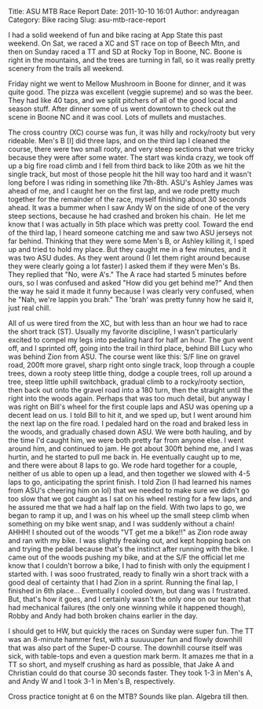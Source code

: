 Title: ASU MTB Race Report
Date: 2011-10-10 16:01
Author: andyreagan
Category: Bike racing
Slug: asu-mtb-race-report

I had a solid weekend of fun and bike racing at App State this past
weekend. On Sat, we raced a XC and ST race on top of Beech Mtn, and then
on Sunday raced a TT and SD at Rocky Top in Boone, NC. Boone is right in
the mountains, and the trees are turning in fall, so it was really
pretty scenery from the trails all weekend.

Friday night we went to Mellow Mushroom in Boone for dinner, and it was
quite good. The pizza was excellent (veggie supreme) and so was the
beer. They had like 40 taps, and we split pitchers of all of the good
local and season stuff. After dinner some of us went downtown to check
out the scene in Boone NC and it was cool. Lots of mullets and
mustaches.

The cross country (XC) course was fun, it was hilly and rocky/rooty but
very rideable. Men's B [I] did three laps, and on the third lap I
cleaned the course, there were two small rooty, and very steep sections
that were tricky because they were after some water. The start was kinda
crazy, we took off up a big fire road climb and I fell from third back
to like 20th as we hit the single track, but most of those people hit
the hill way too hard and it wasn't long before I was riding in
something like 7th-8th. ASU's Ashley James was ahead of me, and I caught
her on the first lap, and we rode pretty much together for the remainder
of the race, myself finishing about 30 seconds ahead. It was a bummer
when I saw Andy W on the side of one of the very steep sections, because
he had crashed and broken his chain.  He let me know that I was actually
in 5th place which was pretty cool. Toward the end of the third lap, I
heard someone catching me and saw two ASU jerseys not far behind.
Thinking that they were some Men's B, or Ashley killing it, I sped up
and tried to hold my place. But they caught me in a few minutes, and it
was two ASU dudes. As they went around (I let them right around because
they were clearly going a lot faster) I asked them if they were Men's
Bs. They replied that "No, were A's." The A race had started 5 minutes
before ours, so I was confused and asked "How did you get behind me?"
And then the way he said it made it funny because I was clearly very
confused, when he "Nah, we're lappin you brah." The 'brah' was pretty
funny how he said it, just real chill.

All of us were tired from the XC, but with less than an hour we had to
race the short track (ST). Usually my favorite discipline, I wasn't
particularly excited to compel my legs into pedaling hard for half an
hour. The gun went off, and I sprinted off, going into the trail in
third place, behind Bill Lucy who was behind Zion from ASU. The course
went like this: S/F line on gravel road, 200ft more gravel, sharp right
onto single track, loop through a couple trees, down a rooty steep
little thing, dodge a couple trees, roll up around a tree, steep little
uphill switchback, gradual climb to a rocky/rooty section, then back out
onto the gravel road into a 180 turn, then the straight until the right
into the woods again. Perhaps that was too much detail, but anyway I was
right on Bill's wheel for the first couple laps and ASU was opening up a
decent lead on us. I told Bill to hit it, and we sped up, but I went
around him the next lap on the fire road. I pedaled hard on the road and
braked less in the woods, and gradually chased down ASU. We were both
hauling, and by the time I'd caught him, we were both pretty far from
anyone else. I went around him, and continued to jam. He got about 300ft
behind me, and I was hurtin, and he started to pull me back in. He
eventually caught up to me, and there were about 8 laps to go. We rode
hard together for a couple, neither of us able to open up a lead, and
then together we slowed with 4-5 laps to go, anticipating the sprint
finish. I told Zion (I had learned his names from ASU's cheering him on
lol) that we needed to make sure we didn't go too slow that we got
caught as I sat on his wheel resting for a few laps, and he assured me
that we had a half lap on the field. With two laps to go, we began to
ramp it up, and I was on his wheel up the small steep climb when
something on my bike went snap, and I was suddenly without a chain!
AHHH! I shouted out of the woods "VT get me a bike!!" as Zion rode away
and ran with my bike. I was slightly freaking out, and kept hopping back
on and trying the pedal because that's the instinct after running with
the bike. I came out of the woods pushing my bike, and at the S/F the
official let me know that I couldn't borrow a bike, I had to finish with
only the equipment I started with. I was sooo frustrated, ready to
finally win a short track with a good deal of certainty that I had Zion
in a sprint. Running the final lap, I finished in 6th place...
Eventually I cooled down, but dang was I frustrated. But, that's how it
goes, and I certainly wasn't the only one on our team that had
mechanical failures (the only one winning while it happened though),
Robby and Andy had both broken chains earlier in the day.

I should get to HW, but quickly the races on Sunday were super fun. The
TT was an 8-minute hammer fest, with a suuuuuper fun and flowly downhill
that was also part of the Super-D course. The downhill course itself was
sick, with table-tops and even a question mark berm. It amazes me that
in a TT so short, and myself crushing as hard as possible, that Jake A
and Christian could do that course 30 seconds faster. They took 1-3 in
Men's A, and Andy W and I took 3-1 in Men's B, respectively.

Cross practice tonight at 6 on the MTB? Sounds like plan. Algebra till
then.
